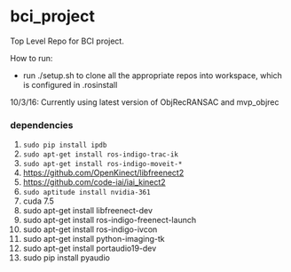 # bci_project
Top Level Repo for BCI project.

How to run:
 - run ./setup.sh to clone all the appropriate repos into workspace, which is configured in .rosinstall
 
10/3/16: Currently using latest version of ObjRecRANSAC and mvp_objrec

### dependencies

1. `sudo pip install ipdb`
2. `sudo apt-get install ros-indigo-trac-ik`
3. `sudo apt-get install ros-indigo-moveit-*`
4. https://github.com/OpenKinect/libfreenect2
5. https://github.com/code-iai/iai_kinect2
6. `sudo aptitude install nvidia-361`
7. cuda 7.5
8. sudo apt-get install libfreenect-dev
9. sudo apt-get install ros-indigo-freenect-launch
10. sudo apt-get install ros-indigo-ivcon
11. sudo apt-get install python-imaging-tk
12. sudo apt-get install portaudio19-dev
13. sudo pip install pyaudio
